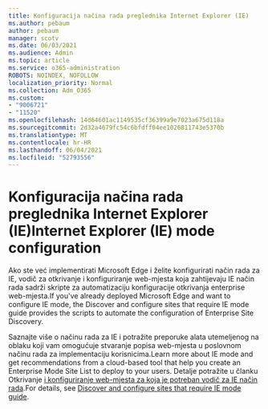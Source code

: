```yaml
---
title: Konfiguracija načina rada preglednika Internet Explorer (IE)
ms.author: pebaum
author: pebaum
manager: scotv
ms.date: 06/03/2021
ms.audience: Admin
ms.topic: article
ms.service: o365-administration
ROBOTS: NOINDEX, NOFOLLOW
localization_priority: Normal
ms.collection: Adm_O365
ms.custom:
- "9006721"
- "11520"
ms.openlocfilehash: 14d64601ac1149535cf36399a9e7023a675d118a
ms.sourcegitcommit: 2d32a4679fc54c6bfdff04ee1026811743e5370b
ms.translationtype: MT
ms.contentlocale: hr-HR
ms.lasthandoff: 06/04/2021
ms.locfileid: "52793556"
---
```

# <a name="internet-explorer-ie-mode-configuration"></a><span data-ttu-id="b9b4b-102">Konfiguracija načina rada preglednika Internet Explorer (IE)</span><span class="sxs-lookup"><span data-stu-id="b9b4b-102">Internet Explorer (IE) mode configuration</span></span>

<span data-ttu-id="b9b4b-103">Ako ste već implementirati Microsoft Edge i želite konfigurirati način rada za IE, vodič za otkrivanje i konfiguriranje web-mjesta koja zahtijevaju IE način rada sadrži skripte za automatizaciju konfiguracije otkrivanja enterprise web-mjesta.</span><span class="sxs-lookup"><span data-stu-id="b9b4b-103">If you've already deployed ‎Microsoft Edge‎ and want to configure IE mode, the Discover and configure sites that require IE mode guide provides the scripts to automate the configuration of Enterprise Site Discovery.</span></span> 

<span data-ttu-id="b9b4b-104">Saznajte više o načinu rada za IE i potražite preporuke alata utemeljenog na oblaku koji vam omogućuje stvaranje popisa web-mjesta u poslovnom načinu rada za implementaciju korisnicima.</span><span class="sxs-lookup"><span data-stu-id="b9b4b-104">Learn more about IE mode and get recommendations from a cloud-based tool that help you create an Enterprise Mode Site List to deploy to your users.</span></span> <span data-ttu-id="b9b4b-105">Detalje potražite u članku Otkrivanje [i konfiguriranje web-mjesta za koja je potreban vodič za IE način rada](https://admin.microsoft.com/AdminPortal/Home?#/modernonboarding/configureiemode).</span><span class="sxs-lookup"><span data-stu-id="b9b4b-105">For details, see [Discover and configure sites that require IE mode guide](https://admin.microsoft.com/AdminPortal/Home?#/modernonboarding/configureiemode).</span></span>